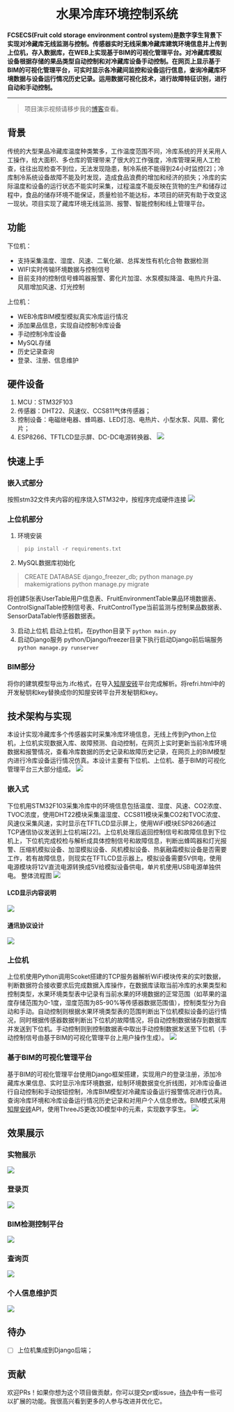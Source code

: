 <div align="center">
<h1>水果冷库环境控制系统</h1>
</div>
<strong>FCSECS(Fruit cold storage environment control system)是数字孪生背景下实现对冷藏库无线监测与控制。传感器实时无线采集冷藏库建筑环境信息并上传到上位机，存入数据库，在WEB上实现基于BIM的可视化管理平台。对冷藏库模拟设备根据存储的果品类型自动控制和对冷藏库设备手动控制。在网页上显示基于BIM的可视化管理平台，可实时显示各冷藏间监控和设备运行信息，查询冷藏库环境数据与设备运行情况历史记录。运用数据可视化技术，进行故障特征识别，进行自动和手动控制。</strong>

<hr>

> 项目演示视频请移步我的[博客](https://mileschen.cn/2021/06/10/%E6%B0%B4%E6%9E%9C%E5%86%B7%E5%BA%93%E7%8E%AF%E5%A2%83%E6%8E%A7%E5%88%B6%E7%B3%BB%E7%BB%9F/)查看。

## 背景
传统的大型果品冷藏库温度种类繁多，工作温度范围不同，冷库系统的开关采用人工操作，给大面积、多仓库的管理带来了很大的工作强度，冷库管理采用人工检查，往往出现检查不到位，无法发现隐患，制冷系统不能得到24小时监控[2]；冷库制冷系统设备故障不能及时发现，造成食品浪费的增加和经济的损失；冷库的实际温度和设备的运行状态不能实时采集，过程温度不能反映在货物的生产和储存过程中，食品的储存环境不能保证，质量检验不能达标，本项目的研究有助于改变这一现状。项目实现了藏库环境无线监测、报警、智能控制和线上管理平台。

## 功能
下位机：
- 支持采集温度、湿度、风速、二氧化碳、总挥发性有机化合物 数据检测
- WIFI实时传输环境数据与控制信号
- 目前支持的控制信号蜂鸣器报警、雾化片加湿、水泵模拟降温、电热片升温、风扇增加风速、灯光控制

上位机：
- WEB冷库BIM模型模拟真实冷库运行情况
- 添加果品信息，实现自动控制冷库设备
- 手动控制冷库设备
- MySQL存储
- 历史记录查询
- 登录、注册、信息维护


## 硬件设备
1. MCU：STM32F103
2. 传感器：DHT22、风速仪、CCS811气体传感器；
3. 控制设备：电磁继电器、蜂鸣器、LED灯泡、电热片、小型水泵、风扇、雾化片；
4. ESP8266、TFTLCD显示屏、DC-DC电源转换器、
![](img/20230618203646.png)



## 快速上手

### 嵌入式部分
按照stm32文件夹内容的程序烧入STM32中，按程序完成硬件连接
![](img/20230618220148.png)

### 上位机部分
1. 环境安装
> `pip install -r requirements.txt`

2. MySQL数据库初始化
> CREATE DATABASE django_freezer_db;
> python manage.py makemigrations
> python manage.py migrate

将创建5张表UserTable用户信息表、FruitEnvironmentTable果品环境数据表、ControlSignalTable控制信号表、FruitControlType当前监测与控制果品数据表、SensorDataTable传感器数据表。

3. 启动上位机
启动上位机，在python目录下
`python main.py`
4. 启动Django服务
python/Django/freezer目录下执行启动Django前后端服务
`python manage.py runserver`

### BIM部分
将你的建筑模型导出为.ifc格式，在导入[知屋安砖](https://platform.zhuanspace.com/)平台完成解析。将refri.html中的开发秘钥和key替换成你的知屋安砖平台开发秘钥和key。

## 技术架构与实现
本设计实现冷藏库多个传感器实时采集冷库环境信息，无线上传到Python上位机，上位机实现数据入库、故障预测、自动控制，在网页上实时更新当前冷库环境数据和报警情况，查看冷库数据的历史记录和故障历史记录，在网页上的BIM模型内进行冷库设备运行情况仿真。本设计主要有下位机、上位机、基于BIM的可视化管理平台三大部分组成。
![](img/20230618204828.png)
### 嵌入式
下位机用STM32F103采集冷库中的环境信息包括温度、湿度、风速、CO2浓度、TVOC浓度，使用DHT22模块采集温湿度、CCS811模块采集CO2和TVOC浓度、风速仪采集风速，实时显示在TFTLCD显示屏上，使用WiFi模块ESP8266通过TCP通信协议发送到上位机端[22]。上位机处理后返回控制信号和故障信息到下位机上，下位机完成校检与解析成具体控制信号和故障信息，判断出蜂鸣器和灯光报警、压缩机模拟设备、加湿模拟设备、风机模拟设备、热氨融霜模拟设备是否需要工作，若有故障信息，则现实在TFTLCD显示器上。模拟设备需要5V供电，使用电源模块将12V直流电源转换成5V给模拟设备供电，单片机使用USB电源单独供电。
整体流程图
![](img/20230618222922.png)

#### LCD显示内容说明
![](img/20230618223238.png)
#### 通讯协议设计
![](img/20230618223057.png)

### 上位机
上位机使用Python调用Scoket搭建的TCP服务器解析WiFi模块传来的实时数据，判断数据符合接收要求后完成数据入库操作，在数据库读取当前冷库的水果类型和控制类型，水果环境类型表中记录有当前水果的环境数据的正常范围（如苹果的温度存储范围为0-1度，湿度范围为85-90%等传感器数据范围值），控制类型分为自动和手动。自动控制则根据水果环境类型表的范围判断出下位机模拟设备的运行情况，同时根据传感器数据判断出下位机的故障情况，将自动控制数据储存到数据库并发送到下位机。手动控制则到控制数据表中取出手动控制数据发送至下位机（手动控制信号由基于BIM的可视化管理平台上用户操作生成）。
![](img/20230618223417.png)

### 基于BIM的可视化管理平台
基于BIM的可视化管理平台使用Django框架搭建，实现用户的登录注册，添加冷藏库水果信息、实时显示冷库环境数据，绘制环境数据变化折线图，对冷库设备进行自动控制和手动按钮控制，冷库BIM模型对冷藏库设备运行报警情况进行仿真。查询冷库环境和冷库设备运行情况历史记录和对用户个人信息修改。BIM模式采用[知屋安砖](https://platform.zhuanspace.com/)API，使用ThreeJS更改3D模型中的元素，实现数字孪生。
![](img/20230618223455.png)

## 效果展示

### 实物展示
![](img/20230618224059.png)

### 登录页
![](img/20230618224142.png)

### BIM检测控制平台
![](img/20230618224226.png)

### 查询页
![](img/20230619141008.png)

### 个人信息维护页
![](img/20230619141052.png)

## 待办
- [ ] 上位机集成到Django后端；

## 贡献
欢迎PRs！如果你想为这个项目做贡献，你可以提交pr或issue，[待办](#待办)中有一些可以扩展的功能。我很高兴看到更多的人参与改进并优化它。
